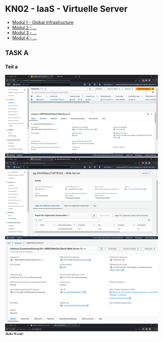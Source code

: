 # KN02 - IaaS - Virtuelle Server

- [Modul 1 - Global Infrastructure](/KN02/Global%20Infrastructure/README.md)
- [Modul 2 - ...]()
- [Modul 3 - ...]()
- [Modul 4 - ...]()


## TASK A

### Teil a
![](/KN02/Content/Teil%20a/Teil1.png)
![](/KN02/Content/Teil%20a/Teil2.png)
![](/KN02/Content/Teil%20a/Details.png)
![](/KN02/Content/Teil%20a/LAbHMLT.png)
